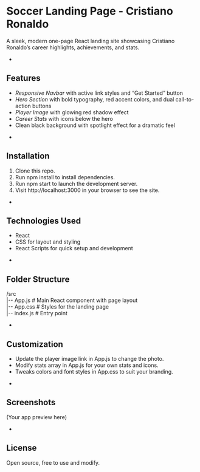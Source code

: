 # Soccer Landing Page - Cristiano Ronaldo

A sleek, modern one-page React landing site showcasing Cristiano Ronaldo’s career highlights, achievements, and stats.

*

## Features

- *Responsive Navbar* with active link styles and “Get Started” button  
- *Hero Section* with bold typography, red accent colors, and dual call-to-action buttons  
- *Player Image* with glowing red shadow effect  
- *Career Stats* with icons below the hero  
- Clean black background with spotlight effect for a dramatic feel

*

## Installation

1. Clone this repo.  
2. Run npm install to install dependencies.  
3. Run npm start to launch the development server.  
4. Visit http://localhost:3000 in your browser to see the site.

*

## Technologies Used

- React  
- CSS for layout and styling  
- React Scripts for quick setup and development

*

## Folder Structure


/src  
  |-- App.js          # Main React component with page layout  
  |-- App.css         # Styles for the landing page  
  |-- index.js        # Entry point  


*

## Customization

- Update the player image link in App.js to change the photo.  
- Modify stats array in App.js for your own stats and icons.  
- Tweaks colors and font styles in App.css to suit your branding.

*

## Screenshots

  
(Your app preview here)

*

## License

Open source, free to use and modify.
